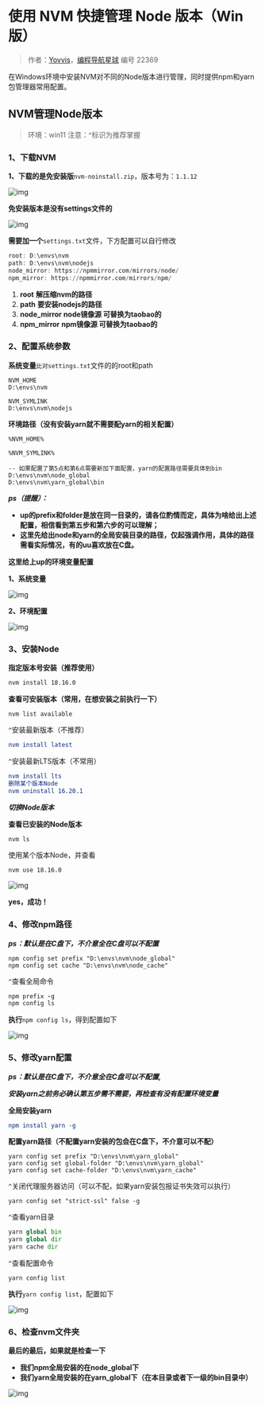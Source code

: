 # 使用 NVM 快捷管理 Node 版本（Win版）

> 作者：[Yovvis](https://blog.yovvis.top)，[编程导航星球](https://wx.zsxq.com/dweb2/index/group/51122858222824) 编号 22369

在Windows环境中安装NVM对不同的Node版本进行管理，同时提供npm和yarn包管理器常用配置。

## NVM管理Node版本

> 环境：win11 注意：^标识为推荐掌握

### 1、下载NVM

**1、下载的是免安装版**`nvm-noinstall.zip`，版本号为：`1.1.12`

![img](https://pic.yupi.icu/5563/202401261637488.png)

**免安装版本是没有settings文件的**

![img](https://pic.yupi.icu/5563/202401261637694.png)

**需要加一个**`settings.txt`文件，下方配置可以自行修改

```awk
root: D:\envs\nvm
path: D:\envs\nvm\nodejs
node_mirror: https://npmmirror.com/mirrors/node/
npm_mirror: https://npmmirror.com/mirrors/npm/
```

1. **root** **解压缩nvm的路径**
2. **path** **要安装nodejs的路径**
3. **node_mirror** **node镜像源 可替换为taobao的**
4. **npm_mirror** **npm镜像源 可替换为taobao的**

### 2、配置系统参数

**系统变量**`比对settings.txt`文件的的root和path

```taggerscript
NVM_HOME 
D:\envs\nvm

NVM_SYMLINK 
D:\envs\nvm\nodejs
```

**环境路径（没有安装yarn就不需要配yarn的相关配置）**

```taggerscript
%NVM_HOME%

%NVM_SYMLINK%

-- 如果配置了第5点和第6点需要新加下面配置，yarn的配置路径需要具体到bin
D:\envs\nvm\node_global
D:\envs\nvm\yarn_global\bin
```

***ps（提醒）：***

- **up的prefix和folder是放在同一目录的，请各位酌情而定，具体为啥给出上述配置，相信看到第五步和第六步的可以理解；**
- **这里先给出node和yarn的全局安装目录的路径，仅起强调作用，具体的路径需看实际情况，有的uu喜欢放在C盘。**

**这里给上up的环境变量配置**

**1、系统变量**

![img](https://pic.yupi.icu/5563/202401261637370.png)

**2、环境配置**

![img](https://pic.yupi.icu/5563/202401261638626.png)

### 3、安装Node

**指定版本号安装（推荐使用）**

```apache
nvm install 18.16.0
```

**查看可安装版本（常用，在想安装之前执行一下）**

```arduino
nvm list available
```

`^`安装最新版本（不推荐）

```cmake
nvm install latest
```

`^`安装最新LTS版本（不常用）

```cmake
nvm install lts
删除某个版本Node
nvm uninstall 16.20.1
```

***切换Node版本***

**查看已安装的Node版本**

```bash
nvm ls
```

使用某个版本Node，并查看

```sh
nvm use 18.16.0
```

![img](https://pic.yupi.icu/5563/202401261644707.png)

**yes，成功！**

### 4、修改npm路径

***ps：默认是在C盘下，不介意全在C盘可以不配置***

```routeros
npm config set prefix "D:\envs\nvm\node_global"
npm config set cache "D:\envs\nvm\node_cache"
```

`^`查看全局命令

```coffeescript
npm prefix -g 
npm config ls
```

**执行**`npm config ls`，得到配置如下

![img](https://pic.yupi.icu/5563/202401261645136.png)

### 5、修改yarn配置

***ps：默认是在C盘下，不介意全在C盘可以不配置,***

***安装yarn之前务必确认第五步需不需要，再检查有没有配置环境变量***

**全局安装yarn**

```cmake
npm install yarn -g
```

**配置yarn路径（不配置yarn安装的包会在C盘下，不介意可以不配）**

```routeros
yarn config set prefix "D:\envs\nvm\yarn_global"
yarn config set global-folder "D:\envs\nvm\yarn_global"
yarn config set cache-folder "D:\envs\nvm\yarn_cache"
```

`^`关闭代理服务器访问（可以不配，如果yarn安装包报证书失效可以执行）

```routeros
yarn config set "strict-ssl" false -g
```

`^`查看yarn目录

```python
yarn global bin
yarn global dir
yarn cache dir
```

`^`查看配置命令

```arduino
yarn config list
```

**执行**`yarn config list`，配置如下

![img](https://pic.yupi.icu/5563/202401261646268.png)

### 6、检查nvm文件夹

**最后的最后，如果就是检查一下**

- **我们npm全局安装的在node_global下**
- **我们yarn全局安装的在yarn_global下（在本目录或者下一级的bin目录中）**

![img](https://pic.yupi.icu/5563/202401261646840.png)

